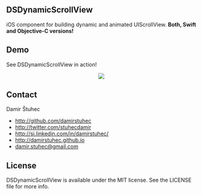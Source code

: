 ## DSDynamicScrollView
iOS component for building dynamic and animated UIScrollView. **Both, Swift and Objective-C versions!**

## Demo
See DSDynamicScrollView in action!

<p align="center"><img src="https://raw.githubusercontent.com/damirstuhec/DSDynamicScrollView/master/GitHub%20Assets/DSDynamicScrollView_demo.gif"/></p>

## Contact
Damir Štuhec

- http://github.com/damirstuhec
- http://twitter.com/stuhecdamir
- http://si.linkedin.com/in/damirstuhec/
- http://damirstuhec.github.io
- damir.stuhec@gmail.com

## License
DSDynamicScrollView is available under the MIT license. See the LICENSE file for more info.